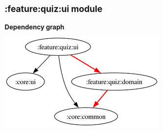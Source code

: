 # :feature:quiz:ui module
## Dependency graph
![Dependency graph](../../../docs/images/graphs/dep_graph_feature_quiz_ui.svg)
